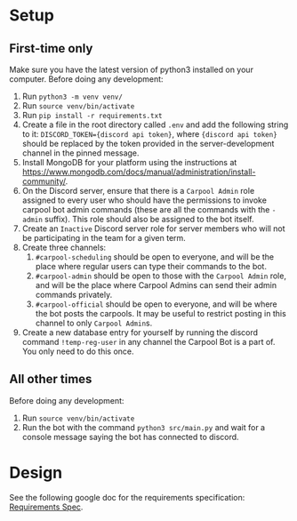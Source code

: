 # Setup

## First-time only

Make sure you have the latest version of python3 installed on your computer. Before doing any development:
1. Run `python3 -m venv venv/`
2. Run `source venv/bin/activate`
3. Run `pip install -r requirements.txt`
4. Create a file in the root directory called `.env` and add the following string to it: `DISCORD_TOKEN={discord api token}`, where `{discord api token}` should be replaced by the token provided in the server-development channel in the pinned message.
5. Install MongoDB for your platform using the instructions at https://www.mongodb.com/docs/manual/administration/install-community/.
6. On the Discord server, ensure that there is a `Carpool Admin` role assigned to every user who should have the permissions to invoke carpool bot admin commands (these are all the commands with the `-admin` suffix). This role should also be assigned to the bot itself.
7. Create an `Inactive` Discord server role for server members who will not be participating in the team for a given term.
8. Create three channels:
    1. `#carpool-scheduling` should be open to everyone, and will be the place where regular users can type their commands to the bot.
    2. `#carpool-admin` should be open to those with the `Carpool Admin` role, and will be the place where Carpool Admins can send their admin commands privately.
    3. `#carpool-official` should be open to everyone, and will be where the bot posts the carpools. It may be useful to restrict posting in this channel to only `Carpool Admin`s.
9. Create a new database entry for yourself by running the discord command `!temp-reg-user` in any channel the Carpool Bot is a part of. You only need to do this once.

## All other times

Before doing any development:
1. Run `source venv/bin/activate`
2. Run the bot with the command `python3 src/main.py` and wait for a console message saying the bot has connected to discord.

# Design
See the following google doc for the requirements specification: [Requirements Spec](https://docs.google.com/document/d/1KWh2wQS-pd_3QAeoAu57z3wMd1gvF0N1F1J5ExJVGwE/edit?usp=sharing).